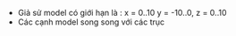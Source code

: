 - Giả sử model có giới hạn là : x = 0..10 y = -10..0, z = 0..10
- Các cạnh model song song với các trục 
